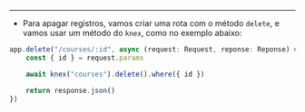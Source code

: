 ___
- Para apagar registros, vamos criar uma rota com o método `delete`, e vamos usar um método do `knex`, como no exemplo abaixo:
```ts
app.delete("/courses/:id", async (request: Request, reponse: Reponse) => {
	const { id } = request.params

	await knex("courses").delete().where({ id })

	return response.json()
})
```
